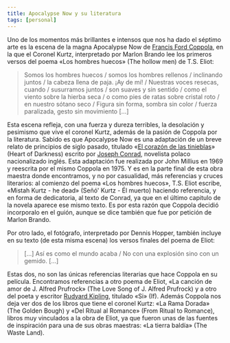 ```yaml
---
title: Apocalypse Now y su literatura
tags: [personal]
---
```

Uno de los momentos más brillantes e intensos que nos ha dado el séptimo arte es la escena de la magna Apocalypse Now de [Francis Ford Coppola](http://es.wikipedia.org/wiki/Francis_Coppola), en la que el Coronel Kurtz, interpretado por Marlon Brando lee los primeros versos del poema «Los hombres huecos» (The hollow men) de T.S. Eliot:

> Somos los hombres huecos / somos los hombres rellenos / inclinando juntos / la cabeza llena de paja. ¡Ay de mí! / Nuestras voces resecas, cuando / susurramos juntos / son suaves y sin sentido / como el viento sobre la hierba seca / o como pies de ratas sobre cristal roto / en nuestro sótano seco / Figura sin forma, sombra sin color / fuerza paralizada, gesto sin movimiento [...]

Esta escena refleja, con una fuerza y dureza terribles, la desolación y pesimismo que vive el coronel Kurtz, además de la pasión de Coppola por la literatura. Sabido es que Apocalypse Now es una adaptación de un breve relato de principios de siglo pasado, titulado «[El corazón de las tinieblas](http://es.wikipedia.org/wiki/El_coraz%C3%B3n_de_las_tinieblas)» (Heart of Darkness) escrito por [Joseph Conrad](http://es.wikipedia.org/wiki/Joseph_Conrad), novelista polaco nacionalizado inglés. Esta adaptación fue realizada por John Millius en 1969 y reescrita por el mismo Coppola en 1975. Y es en la parte final de esta obra maestra donde encontramos, y no por casualidad, más referencias y cruces literarios: al comienzo del poema «Los hombres huecos», T.S. Eliot escribe, «Mistah Kurtz - he dead» (Señó' Kurtz - Él muerto) haciendo referencia, y en forma de dedicatoria, al texto de Conrad, ya que en el último capitulo de la novela aparece ese mismo texto. Es por esta razón que Coppola decidió incorporalo en el guión, aunque se dice también que fue por petición de Marlon Brando.

Por otro lado, el fotógrafo, interpretado por Dennis Hopper, también incluye en su texto (de esta misma escena) los versos finales del poema de Eliot:

> [...] Así es como el mundo acaba / No con una explosión sino con un gemido. [...]

Estas dos, no son las únicas referencias literarias que hace Coppola en su película. Encontramos referencias a otro poema de Eliot, «La canción de amor de J. Alfred Prufrock» (The Love Song of J. Alfred Prufrock) y a otro del poeta y escritor [Rudyard Kipling](http://es.wikipedia.org/wiki/Rudyard_Kipling), titulado «Si» (If). Además Coppola nos deja ver dos de los libros que tiene el coronel Kurtz: «La Rama Dorada» (The Golden Bough) y «Del Ritual al Romance» (From Ritual to Romance), libros muy vinculados a la obra de Eliot, ya que fueron unas de las fuentes de inspiración para una de sus obras maestras: «La tierra baldía» (The Waste Land). 
